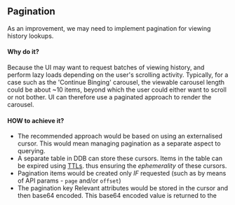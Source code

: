 ## Pagination
As an improvement, we may need to implement pagination for viewing history lookups. 

#### Why do it?
Because the UI may want to request batches of viewing history, and perform lazy loads depending on the user's scrolling activity. 
Typically, for a case such as the 'Continue Binging' carousel, the viewable carousel length could be about ~10 items, beyond which the user could either want to scroll or not bother. UI can therefore use a paginated approach to render the carousel.

#### HOW to achieve it?
- The recommended approach would be based on using an externalised cursor. This would mean managing pagination as a separate aspect to querying.
- A separate table in DDB can store these cursors. Items in the table can be expired using [TTLs](https://docs.aws.amazon.com/amazondynamodb/latest/developerguide/TTL.html). thus ensuring the *ephemerality* of these cursors.
- Pagination items would be created only _IF_ requested (such as by means of API params - `page` and/or `offset`)
- The pagination key Relevant attributes would be stored in the cursor and then base64 encoded. This base64 encoded value is returned to the 